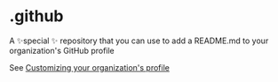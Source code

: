 # .github

A ✨special ✨ repository that you can use to add a README.md to your organization's GitHub profile

See [Customizing your organization's profile](https://docs.github.com/en/organizations/collaborating-with-groups-in-organizations/customizing-your-organizations-profile)
